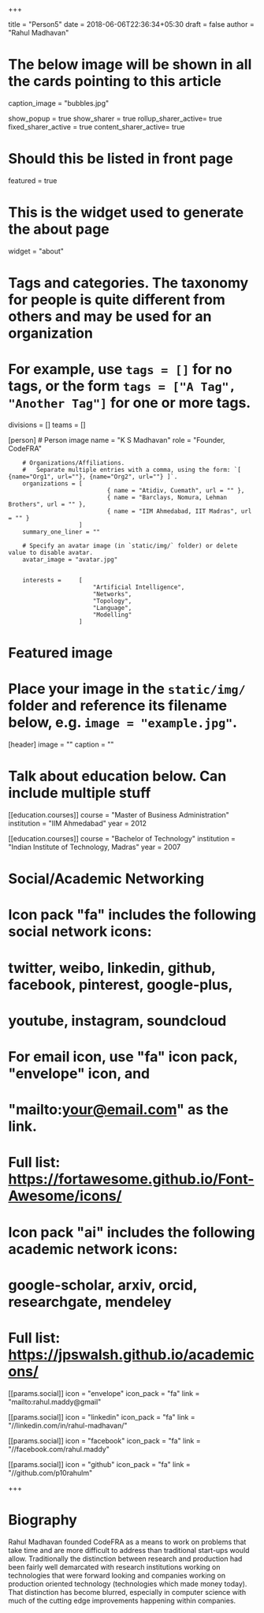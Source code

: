 +++

title = "Person5"
date = 2018-06-06T22:36:34+05:30
draft = false
author = "Rahul Madhavan"

# The below image will be shown in all the cards pointing to this article
caption_image = "bubbles.jpg"

show_popup = true
show_sharer = true
rollup_sharer_active= true
fixed_sharer_active = true
content_sharer_active= true

# Should this be listed in front page
featured = true

# This is the widget used to generate the about page
widget = "about"

# Tags and categories. The taxonomy for people is quite different from others and may be used for an organization
# For example, use `tags = []` for no tags, or the form `tags = ["A Tag", "Another Tag"]` for one or more tags.
divisions = []
teams = []


[person]
        # Person image
        name = "K S Madhavan"
        role = "Founder, CodeFRA"

        # Organizations/Affiliations.
        #   Separate multiple entries with a comma, using the form: `[ {name="Org1", url=""}, {name="Org2", url=""} ]`.
        organizations = [
                                { name = "Atidiv, Cuemath", url = "" },
                                { name = "Barclays, Nomura, Lehman Brothers", url = "" },
                                { name = "IIM Ahmedabad, IIT Madras", url = "" }
                        ]
        summary_one_liner = ""

        # Specify an avatar image (in `static/img/` folder) or delete value to disable avatar.
        avatar_image = "avatar.jpg"


        interests =     [
                            "Artificial Intelligence",
                            "Networks",
                            "Topology",
                            "Language",
                            "Modelling"
                        ]


# Featured image
# Place your image in the `static/img/` folder and reference its filename below, e.g. `image = "example.jpg"`.
[header]
        image = ""
        caption = ""

# Talk about education below. Can include multiple stuff
[[education.courses]]
          course = "Master of Business Administration"
          institution = "IIM Ahmedabad"
          year = 2012

[[education.courses]]
          course = "Bachelor of Technology"
          institution = "Indian Institute of Technology, Madras"
          year = 2007


# Social/Academic Networking
#
# Icon pack "fa" includes the following social network icons:
#
#   twitter, weibo, linkedin, github, facebook, pinterest, google-plus,
#   youtube, instagram, soundcloud
#
#   For email icon, use "fa" icon pack, "envelope" icon, and
#   "mailto:your@email.com" as the link.
#
#   Full list: https://fortawesome.github.io/Font-Awesome/icons/
#
# Icon pack "ai" includes the following academic network icons:
#
#   google-scholar, arxiv, orcid, researchgate, mendeley
#
#   Full list: https://jpswalsh.github.io/academicons/

[[params.social]]
        icon = "envelope"
        icon_pack = "fa"
        link = "mailto:rahul.maddy@gmail"

[[params.social]]
        icon = "linkedin"
        icon_pack = "fa"
        link = "//linkedin.com/in/rahul-madhavan/"

[[params.social]]
        icon = "facebook"
        icon_pack = "fa"
        link = "//facebook.com/rahul.maddy"

[[params.social]]
        icon = "github"
        icon_pack = "fa"
        link = "//github.com/p10rahulm"

+++
# Biography

Rahul Madhavan founded CodeFRA as a means to work on problems that take time and are more difficult to address than traditional start-ups would allow. Traditionally the distinction between research and production had been fairly well demarcated with research institutions working on technologies that were forward looking and companies working on production oriented technology (technologies which made money today). That distinction has become blurred, especially in computer science with much of the cutting edge improvements happening within companies.
